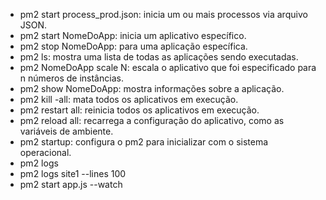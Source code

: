 - pm2 start process_prod.json: inicia um ou mais processos via arquivo JSON.
- pm2 start NomeDoApp: inicia um aplicativo específico.
- pm2 stop NomeDoApp: para uma aplicação específica.
- pm2 ls: mostra uma lista de todas as aplicações sendo executadas.
- pm2 NomeDoApp scale N: escala o aplicativo que foi especificado para n números de instâncias.
- pm2 show NomeDoApp: mostra informações sobre a aplicação.
- pm2 kill -all: mata todos os aplicativos em execução.
- pm2 restart all: reinicia todos os aplicativos em execução.
- pm2 reload all: recarrega a configuração do aplicativo, como as variáveis de ambiente.
- pm2 startup: configura o pm2 para inicializar com o sistema operacional.
- pm2 logs
- pm2 logs site1 --lines 100
- pm2 start app.js --watch

